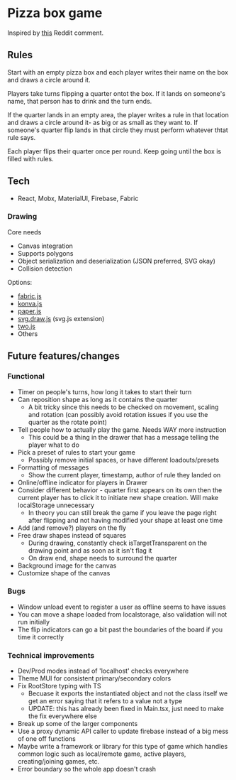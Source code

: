 # Pizza box game
Inspired by [this](https://www.reddit.com/r/AskReddit/comments/7m6g6h/drinkers_of_reddit_what_are_some_insanely_good/drs4wil/) Reddit comment.

## Rules
Start with an empty pizza box and each player writes their name on the box and draws a circle around it.

Players take turns flipping a quarter ontot the box. If it lands on someone's name, that person has to drink and the turn ends.

If the quarter lands in an empty area, the player writes a rule in that location and draws a circle around it- as big or as small as they want to. If someone's quarter flip lands in that circle they must perform whatever thtat rule says.

Each player flips their quarter once per round. Keep going until the box is filled with rules.

## Tech
* React, Mobx, MaterialUI, Firebase, Fabric

### Drawing
Core needs
* Canvas integration
* Supports polygons
* Object serialization and deserialization (JSON preferred, SVG okay)
* Collision detection

Options:
* [fabric.js](http://fabricjs.com/)
* [konva.js](https://konvajs.org/)
* [paper.js](http://paperjs.org/)
* [svg.draw.js](https://github.com/svgdotjs/svg.draw.js) (svg.js extension)
* [two.js](https://two.js.org/)
* Others

## Future features/changes
### Functional
* Timer on people's turns, how long it takes to start their turn
* Can reposition shape as long as it contains the quarter
  * A bit tricky since this needs to be checked on movement, scaling and rotation (can possibly avoid rotation issues if you use the quarter as the rotate point)
* Tell people how to actually play the game. Needs WAY more instruction
  * This could be a thing in the drawer that has a message telling the player what to do
* Pick a preset of rules to start your game
  * Possibly remove initial spaces, or have different loadouts/presets
* Formatting of messages
  * Show the current player, timestamp, author of rule they landed on
* Online/offline indicator for players in Drawer
* Consider different behavior - quarter first appears on its own then the current player has to click it to initiate new shape creation. Will make localStorage unnecessary
  * In theory you can still break the game if you leave the page right after flipping and not having modified your shape at least one time
* Add (and remove?) players on the fly
* Free draw shapes instead of squares
  * During drawing, constantly check isTargetTransparent on the drawing point and as soon as it isn't flag it
  * On draw end, shape needs to surround the quarter
* Background image for the canvas
* Customize shape of the canvas

### Bugs
* Window unload event to register a user as offline seems to have issues
* You can move a shape loaded from localstorage, also validation will not run initially
* The flip indicators can go a bit past the boundaries of the board if you time it correctly

### Technical improvements
* Dev/Prod modes instead of 'localhost' checks everywhere
* Theme MUI for consistent primary/secondary colors
* Fix RootStore typing with TS
  * Becuase it exports the instantiated object and not the class itself we get an error saying that it refers to a value not a type
  * UPDATE: this has already been fixed in Main.tsx, just need to make the fix everywhere else
* Break up some of the larger components
* Use a proxy dynamic API caller to update firebase instead of a big mess of one off functions
* Maybe write a framework or library for this type of game which handles common logic such as local/remote game, active players, creating/joining games, etc.
* Error boundary so the whole app doesn't crash